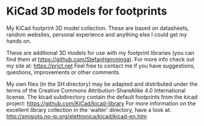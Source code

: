 KiCad 3D models for footprints
====================




My KiCad footprint 3D model collection. These are based on datasheets, random websites, personal experience and anything else I could get my hands on.

These are additional 3D models for use with my footprint libraries (you can find them at https://github.com/StefanHamminga). For more info check out my site at: https://prjct.net
Feel free to contact me if you have suggestions, questions, improvements or other comments.

My own files (in the SH directory) may be adapted and distributed under the terms of the Creative Commons Attribution-ShareAlike 4.0 International license.
The kicad subdirectory contain the default footprints from the kicad project: https://github.com/KiCad/kicad-library
For more information on the excellent library collection in the 'walter' directory, have a look at: http://smisioto.no-ip.org/elettronica/kicad/kicad-en.htm
